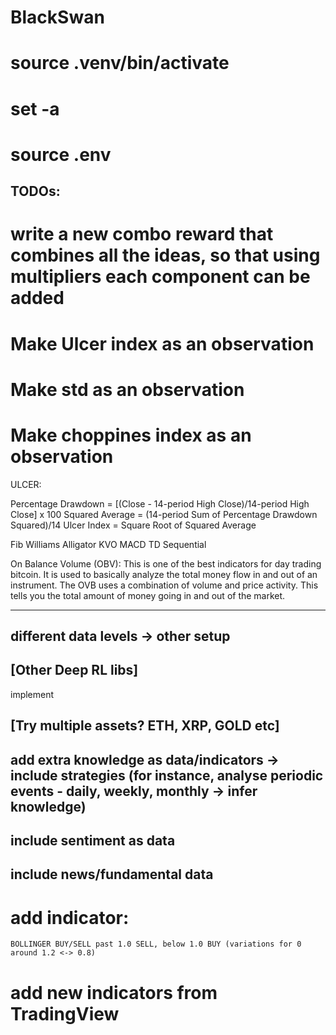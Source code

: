 # BlackSwan

# source .venv/bin/activate
# set -a
# source  .env

## TODOs:
# write a new combo reward that combines all the ideas, so that using multipliers each component can be added
# Make Ulcer index as an observation
# Make std as an observation
# Make choppines index as an observation


ULCER:

Percentage Drawdown = [(Close - 14-period High Close)/14-period High Close] x 100
Squared Average = (14-period Sum of Percentage Drawdown Squared)/14 
Ulcer Index = Square Root of Squared Average


Fib 
Williams Alligator
KVO
MACD
TD Sequential

On Balance Volume (OBV): This is one of the best indicators for day trading bitcoin. It is used to basically analyze the total money flow in and out of an instrument. The OVB uses a combination of volume and price activity. This tells you the total amount of money going in and out of the market.


-------------------

## different data levels -> other setup

## [Other Deep RL libs]
implement


## [Try multiple assets? ETH, XRP, GOLD etc]



## add extra knowledge as data/indicators -> include strategies (for instance, analyse periodic events - daily, weekly, monthly -> infer knowledge)
## include sentiment as data
## include news/fundamental data

# add indicator:
	BOLLINGER BUY/SELL past 1.0 SELL, below 1.0 BUY (variations for 0 around 1.2 <-> 0.8)
# add new indicators from TradingView
